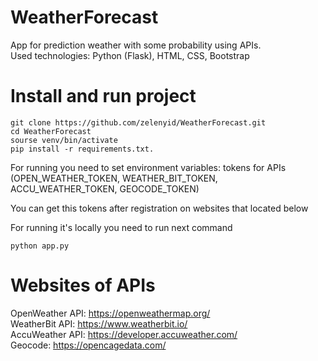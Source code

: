 # WeatherForecast
App for prediction weather with some probability using APIs. <br>
Used technologies: Python (Flask), HTML, CSS, Bootstrap

# Install and run project

```
git clone https://github.com/zelenyid/WeatherForecast.git
cd WeatherForecast
sourse venv/bin/activate
pip install -r requirements.txt.
```

For running you need to set environment variables: tokens for APIs (OPEN_WEATHER_TOKEN, WEATHER_BIT_TOKEN, ACCU_WEATHER_TOKEN, GEOCODE_TOKEN)

You can get this tokens after registration on websites that located below

For running it's locally you need to run next command
```
python app.py
```

# Websites of APIs

OpenWeather API: https://openweathermap.org/ <br>
WeatherBit API:  https://www.weatherbit.io/ <br>
AccuWeather API: https://developer.accuweather.com/ <br>
Geocode: https://opencagedata.com/
